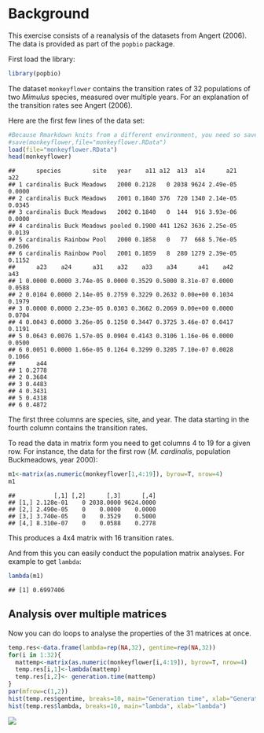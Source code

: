 Background
==========

This exercise consists of a reanalysis of the datasets from Angert (2006). The data is provided as part of the `popbio` package.

First load the library:

``` r
library(popbio)
```

The dataset `monkeyflower` contains the transition rates of 32 populations of two *Mimulus* species, measured over multiple years. For an explanation of the transition rates see Angert (2006).

Here are the first few lines of the data set:

``` r
#Because Rmarkdown knits from a different environment, you need so save the data set first and then read it here. This is not necessary if you are working from the console.
#save(monkeyflower,file="monkeyflower.RData")
load(file="monkeyflower.RData")
head(monkeyflower)
```

    ##      species         site   year    a11 a12  a13  a14      a21    a22
    ## 1 cardinalis Buck Meadows   2000 0.2128   0 2038 9624 2.49e-05 0.0000
    ## 2 cardinalis Buck Meadows   2001 0.1840 376  720 1340 2.14e-05 0.0345
    ## 3 cardinalis Buck Meadows   2002 0.1840   0  144  916 3.93e-06 0.0000
    ## 4 cardinalis Buck Meadows pooled 0.1900 441 1262 3636 2.25e-05 0.0139
    ## 5 cardinalis Rainbow Pool   2000 0.1858   0   77  668 5.76e-05 0.2606
    ## 6 cardinalis Rainbow Pool   2001 0.1859   8  280 1279 2.39e-05 0.1152
    ##      a23    a24      a31    a32    a33    a34      a41    a42    a43
    ## 1 0.0000 0.0000 3.74e-05 0.0000 0.3529 0.5000 8.31e-07 0.0000 0.0588
    ## 2 0.0104 0.0000 2.14e-05 0.2759 0.3229 0.2632 0.00e+00 0.1034 0.1979
    ## 3 0.0000 0.0000 2.23e-05 0.0303 0.3662 0.2069 0.00e+00 0.0000 0.0704
    ## 4 0.0043 0.0000 3.26e-05 0.1250 0.3447 0.3725 3.46e-07 0.0417 0.1191
    ## 5 0.0643 0.0076 1.57e-05 0.0904 0.4143 0.3106 1.16e-06 0.0000 0.0500
    ## 6 0.0051 0.0000 1.66e-05 0.1264 0.3299 0.3205 7.10e-07 0.0028 0.1066
    ##      a44
    ## 1 0.2778
    ## 2 0.3684
    ## 3 0.4483
    ## 4 0.3431
    ## 5 0.4318
    ## 6 0.4872

The first three columns are species, site, and year. The data starting in the fourth column contains the transition rates.

To read the data in matrix form you need to get columns 4 to 19 for a given row. For instance, the data for the first row (*M. cardinalis*, population Buckmeadows, year 2000):

``` r
m1<-matrix(as.numeric(monkeyflower[1,4:19]), byrow=T, nrow=4)
m1
```

    ##           [,1] [,2]      [,3]      [,4]
    ## [1,] 2.128e-01    0 2038.0000 9624.0000
    ## [2,] 2.490e-05    0    0.0000    0.0000
    ## [3,] 3.740e-05    0    0.3529    0.5000
    ## [4,] 8.310e-07    0    0.0588    0.2778

This produces a 4x4 matrix with 16 transition rates.

And from this you can easily conduct the population matrix analyses. For example to get `lambda`:

``` r
lambda(m1)
```

    ## [1] 0.6997406

Analysis over multiple matrices
-------------------------------

Now you can do loops to analyse the properties of the 31 matrices at once.

``` r
temp.res<-data.frame(lambda=rep(NA,32), gentime=rep(NA,32))
for(i in 1:32){
  mattemp<-matrix(as.numeric(monkeyflower[i,4:19]), byrow=T, nrow=4)
  temp.res[i,1]<-lambda(mattemp) 
  temp.res[i,2]<- generation.time(mattemp)
}
par(mfrow=c(1,2))
hist(temp.res$gentime, breaks=10, main="Generation time", xlab="Generation time")
hist(temp.res$lambda, breaks=10, main="lambda", xlab="lambda")
```

![](popbio-Angert_files/figure-markdown_github/loops-1.png)
